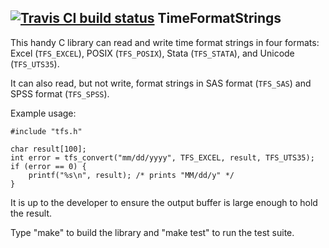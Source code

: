[![Travis CI build status](https://travis-ci.org/WizardMac/TimeFormatStrings.svg?branch=master)](https://travis-ci.org/WizardMac/TimeFormatStrings)
TimeFormatStrings
--

This handy C library can read and write time format strings in four formats:
Excel (`TFS_EXCEL`), POSIX (`TFS_POSIX`), Stata (`TFS_STATA`), and Unicode
(`TFS_UTS35`).

It can also read, but not write, format strings in SAS format (`TFS_SAS`) and
SPSS format (`TFS_SPSS`).

Example usage:

    #include "tfs.h"
    
    char result[100];
    int error = tfs_convert("mm/dd/yyyy", TFS_EXCEL, result, TFS_UTS35);
    if (error == 0) {
        printf("%s\n", result); /* prints "MM/dd/y" */
    }

It is up to the developer to ensure the output buffer is large enough to hold
the result.

Type "make" to build the library and "make test" to run the test suite.
